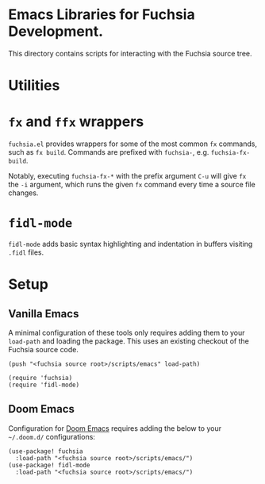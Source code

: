 # Emacs Libraries for Fuchsia Development.

This directory contains scripts for interacting with the Fuchsia source tree.

# Utilities

# `fx` and `ffx` wrappers

`fuchsia.el` provides wrappers for some of the most common `fx` commands, such
as `fx build`. Commands are prefixed with `fuchsia-`, e.g. `fuchsia-fx-build`.

Notably, executing `fuchsia-fx-*` with the prefix argument `C-u` will give `fx`
the `-i` argument, which runs the given `fx` command every time a source file
changes.

# `fidl-mode`

`fidl-mode` adds basic syntax highlighting and indentation in buffers visiting
`.fidl` files.

# Setup

## Vanilla Emacs

A minimal configuration of these tools only requires adding them to your
`load-path` and loading the package. This uses an existing checkout of the
Fuchsia source code.

```emacs-lisp
(push "<fuchsia source root>/scripts/emacs" load-path)

(require 'fuchsia)
(require 'fidl-mode)
```

## Doom Emacs

Configuration for [Doom Emacs](https://github.com/doomemacs/doomemacs) requires
adding the below to your `~/.doom.d/` configurations:

```emacs-lisp
(use-package! fuchsia
  :load-path "<fuchsia source root>/scripts/emacs/")
(use-package! fidl-mode
  :load-path "<fuchsia source root>/scripts/emacs/")
```

